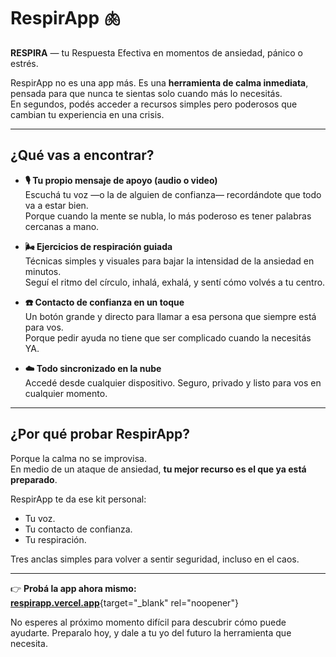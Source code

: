 # RespirApp 🫁

**RESPIRA** — tu Respuesta Efectiva en momentos de ansiedad, pánico o estrés.

RespirApp no es una app más. Es una **herramienta de calma inmediata**, pensada para que nunca te sientas solo cuando más lo necesitás.  
En segundos, podés acceder a recursos simples pero poderosos que cambian tu experiencia en una crisis.

---

## ¿Qué vas a encontrar?

- **🎙️ Tu propio mensaje de apoyo (audio o video)**  
  Escuchá tu voz —o la de alguien de confianza— recordándote que todo va a estar bien.  
  Porque cuando la mente se nubla, lo más poderoso es tener palabras cercanas a mano.

- **🌬️ Ejercicios de respiración guiada**  
  Técnicas simples y visuales para bajar la intensidad de la ansiedad en minutos.  
  Seguí el ritmo del círculo, inhalá, exhalá, y sentí cómo volvés a tu centro.

- **☎️ Contacto de confianza en un toque**  
  Un botón grande y directo para llamar a esa persona que siempre está para vos.  
  Porque pedir ayuda no tiene que ser complicado cuando la necesitás YA.

- **☁️ Todo sincronizado en la nube**  
  Accedé desde cualquier dispositivo. Seguro, privado y listo para vos en cualquier momento.

---

## ¿Por qué probar RespirApp?

Porque la calma no se improvisa.  
En medio de un ataque de ansiedad, **tu mejor recurso es el que ya está preparado**.  

RespirApp te da ese kit personal:  
- Tu voz.  
- Tu contacto de confianza.  
- Tu respiración.  

Tres anclas simples para volver a sentir seguridad, incluso en el caos.

---

👉 **Probá la app ahora mismo:**  
[**respirapp.vercel.app**](https://respirapp.vercel.app){target="_blank" rel="noopener"}  

No esperes al próximo momento difícil para descubrir cómo puede ayudarte. Preparalo hoy, y dale a tu yo del futuro la herramienta que necesita.
